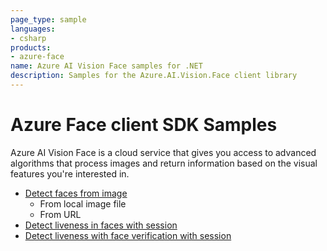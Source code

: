 ```yaml
---
page_type: sample
languages:
- csharp
products:
- azure-face
name: Azure AI Vision Face samples for .NET
description: Samples for the Azure.AI.Vision.Face client library
---
```


# Azure Face client SDK Samples

Azure AI Vision Face is a cloud service that  gives you access to advanced algorithms that process images and return information based on the visual features you're interested in.

- [Detect faces from image](https://github.com/Azure/azure-sdk-for-net/tree/main/sdk/face/Azure.AI.Vision.Face/samples/Sample_FaceDetection.md)
  - From local image file
  - From URL
- [Detect liveness in faces with session](https://github.com/Azure/azure-sdk-for-net/tree/main/sdk/face/Azure.AI.Vision.Face/samples/Sample_DetectLivenessWithSession.md)
- [Detect liveness with face verification with session](https://github.com/Azure/azure-sdk-for-net/tree/main/sdk/face/Azure.AI.Vision.Face/samples/Sample_DetectLivenessWithVeirfyWithSession.md)
